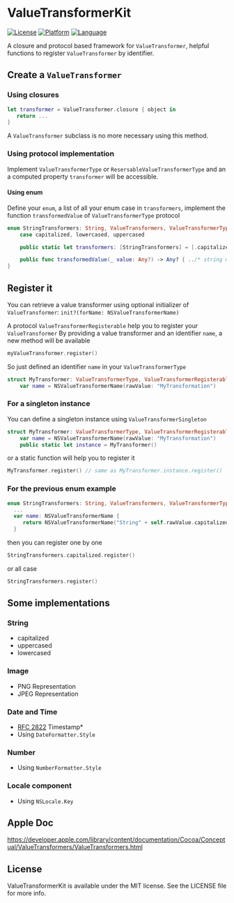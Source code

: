 # ValueTransformerKit

[![License](https://img.shields.io/badge/license-MIT-blue.svg?style=flat
            )](http://mit-license.org)
[![Platform](http://img.shields.io/badge/platform-ios/macos-lightgrey.svg?style=flat
             )](https://developer.apple.com/resources/)
[![Language](http://img.shields.io/badge/language-swift-orange.svg?style=flat
             )](https://developer.apple.com/swift)

A closure and protocol based framework for `ValueTransformer`, helpful functions to register `ValueTransformer` by identifier.


## Create a `ValueTransformer`
### Using closures
```swift
let transformer = ValueTransformer.closure { object in
   return ...
}
```
A `ValueTransformer` subclass is no more necessary using this method.

### Using protocol implementation
Implement `ValueTransformerType` or `ResersableValueTransformerType` and an a computed property `transformer` will be accessible.

#### Using enum
Define your `enum`, a list of all your enum case in `transformers`, implement the function `transformedValue` of `ValueTransformerType` protocol
```swift
enum StringTransformers: String, ValueTransformers, ValueTransformerType {
    case capitalized, lowercased, uppercased

    public static let transformers: [StringTransformers] = [.capitalized, .lowercased, .uppercased]

    public func transformedValue(_ value: Any?) -> Any? { ../* string manipulation */ }
}
```

## Register it
You can retrieve a value transformer using optional initializer of `ValueTransformer`: `init?(forName: NSValueTransformerName)`

A protocol `ValueTransformerRegisterable` help you to register your  `ValueTransformer`
By providing a value transformer and an identifier `name`, a new method will be available
```swift
myValueTransformer.register()
```

So just defined an identifier `name` in your `ValueTransformerType`
```swift
struct MyTransformer: ValueTransformerType, ValueTransformerRegisterable {
    var name = NSValueTransformerName(rawValue: "MyTransformation")
```

### For a singleton instance
You can define a singleton instance using `ValueTransformerSingleton`
```swift
struct MyTransformer: ValueTransformerType, ValueTransformerRegisterable, ValueTransformerSingleton {
    var name = NSValueTransformerName(rawValue: "MyTransformation")
    public static let instance = MyTransformer()
```
or a static function will help you to register it
```swift
MyTransformer.register() // same as MyTransformer.instance.register()
```

### For the previous enum example
```swift
enum StringTransformers: String, ValueTransformers, ValueTransformerType {
  ...
  var name: NSValueTransformerName {
     return NSValueTransformerName("String" + self.rawValue.capitalized)
  }
```
then you can register one by one
```swift
StringTransformers.capitalized.register()
```
or all case
```swift
StringTransformers.register()
```

## Some implementations

### String

- capitalized
- uppercased
- lowercased

### Image

- PNG Representation
- JPEG Representation

### Date and Time

- [RFC 2822](https://www.ietf.org/rfc/rfc2822) Timestamp*
- Using  `DateFormatter.Style`

### Number

- Using `NumberFormatter.Style`

### Locale component

- Using `NSLocale.Key`

## Apple Doc
https://developer.apple.com/library/content/documentation/Cocoa/Conceptual/ValueTransformers/ValueTransformers.html

## License

ValueTransformerKit is available under the MIT license. See the LICENSE file for more info.
